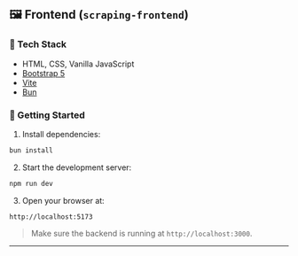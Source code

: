 ## 🖼️ Frontend (`scraping-frontend`)

### 🧰 Tech Stack

- HTML, CSS, Vanilla JavaScript
- [Bootstrap 5](https://getbootstrap.com/)
- [Vite](https://vitejs.dev/)
- [Bun](https://bun.sh)

### 🚀 Getting Started

1. Install dependencies:

```bash
bun install
```

2. Start the development server:

```bash
npm run dev
```

3. Open your browser at:

```
http://localhost:5173
```

> Make sure the backend is running at `http://localhost:3000`.

---